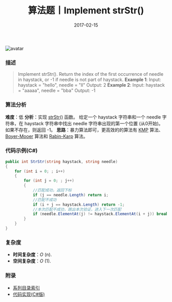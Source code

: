 ﻿---
title: 算法题丨Implement strStr()
tags:
  - 算法
  - 编程技巧
  - 数据结构
categories: 计算机基础
date: 2017-02-15
---
![avatar](https://mysite.bj.bcebos.com/images/articles/13f140b2-b4f1-4a11-a896-c2c449760e53.jpg)

### 描述
>Implement strStr().
Return the index of the first occurrence of needle in haystack, or -1 if needle is not part of haystack.
**Example 1**:
Input: haystack = "hello", needle = "ll"
Output: 2
**Example 2**:
Input: haystack = "aaaaa", needle = "bba"
Output: -1

<!-- more -->

### 算法分析
**难度**：低
**分析**：实现 [strStr()](https://baike.baidu.com/item/strstr/811469) 函数。
给定一个 haystack 字符串和一个 needle 字符串，在 haystack 字符串中找出 needle 字符串出现的第一个位置 (从0开始)。如果不存在，则返回 -1。
**思路**：暴力算法即可，更高效的的算法有 [KMP](https://en.wikipedia.org/wiki/Knuth%E2%80%93Morris%E2%80%93Pratt_algorithm) 算法、 [Boyer-Mooer](https://en.wikipedia.org/wiki/Boyer%E2%80%93Moore_string_search_algorithm) 算法和 [Rabin-Karp](https://en.wikipedia.org/wiki/Rabin%E2%80%93Karp_algorithm) 算法。

### 代码示例(C#)
```csharp
public int StrStr(string haystack, string needle)
{
    for (int i = 0; ; i++)
    {
        for (int j = 0; ; j++)
        {
            //匹配成功，返回下标
            if (j == needle.Length) return i;
            //匹配不成功
            if (i + j == haystack.Length) return -1;
            //本次匹配不成功，跳出本次验证，进入下一次匹配
            if (needle.ElementAt(j) != haystack.ElementAt(i + j)) break;
        }
    }
}
```

### 复杂度
- **时间复杂度**：*O* (n). 
- **空间复杂度**：*O* (1).

### 附录
- [系列目录索引](/posts/algorithm/index/)
- [代码实现(C#版)](https://github.com/lizzie2008/LeetCode.git)